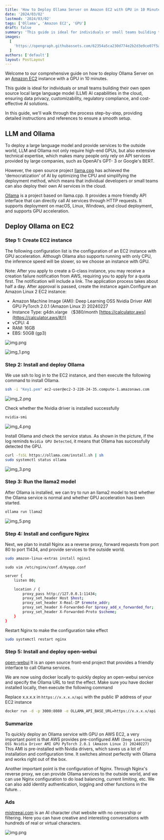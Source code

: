 ```yaml
---
title: 'How to Deploy Ollama Server on Amazon EC2 with GPU in 10 Minutes'
date: '2024/03/02'
lastmod: '2024/03/02'
tags: ['Ollama', 'Amazon EC2', 'GPU']
draft: false
summary: 'This guide is ideal for individuals or small teams building their own open source local large language model (LLM) AI capabilities in the cloud, ensuring data privacy, customizability, regulatory compliance, and cost-effective AI solutions.'
images:
  [
    'https://opengraph.githubassets.com/62354a5ca230d774e2b2d3e9ce07f5a0612861511fb8416d1fcf42f31bf704f5/ollama/ollama',
  ]
authors: ['default']
layout: PostLayout
---
```


Welcome to our comprehensive guide on how to deploy Ollama Server on an [Amazon EC2](https://aws.amazon.com/cn/pm/ec2/?gclid=CjwKCAiA3JCvBhA8EiwA4kujZqdhMCkcDk1QTHnaB4Ikue7seBVHJtedE84crA-Kh0lAMGGIzCD3HxoClbgQAvD_BwE&trk=8c0f4d22-7932-45ae-9a50-7ec3d0775c47&sc_channel=ps&ef_id=CjwKCAiA3JCvBhA8EiwA4kujZqdhMCkcDk1QTHnaB4Ikue7seBVHJtedE84crA-Kh0lAMGGIzCD3HxoClbgQAvD_BwE:G:s&s_kwcid=AL!4422!3!472464674288!e!!g!!amazon%20ec2!11346198414!112250790958) instance with a GPU in 10 minutes.

This guide is ideal for individuals or small teams building their own open source local large language model (LLM) AI capabilities in the cloud, ensuring data privacy, customizability, regulatory compliance, and cost-effective AI solutions.

In this guide, we'll walk through the process step-by-step, providing detailed instructions and references to ensure a smooth setup.

## LLM and Ollama

To deploy a large language model and provide services to the outside world, LLM and Ollama not only require high-end GPUs, but also extensive technical expertise, which makes many people only rely on API services provided by large companies, such as OpenAI's GPT- 3 or Google's BERT.

However, the open source project [llama.cpp](https://github.com/ggerganov/llama.cpp) has achieved the 'democratization' of AI by optimizing the CPU and simplifying the deployment method, which means that individual developers or small teams can also deploy their own AI services in the cloud.

[Ollama](https://ollama.com/) is a project based on llama.cpp. It provides a more friendly API interface that can directly call AI services through HTTP requests. It supports deployment on macOS, Linux, Windows, and cloud deployment, and supports GPU acceleration.

## Deploy Ollama on EC2

### Step 1: Create EC2 instance

The following configuration list is the configuration of an EC2 instance with GPU acceleration. Although Ollama also supports running with only CPU, the inference speed will be slower, so we choose an instance with GPU.

Note: After you apply to create a G-class instance, you may receive a creation failure notification from AWS, requiring you to apply for a quota first. The notification will include a link. The application process takes about half a day. After approval is passed, create the instance again.Configure an Amazon Linux 2 EC2 instance:

- Amazon Machine Image (AMI): Deep Learning OSS Nvidia Driver AMI GPU PyTorch 2.0.1 (Amazon Linux 2) 20240227
- Instance Type: g4dn.xlarge （$380/month [https://calculator.aws](https://calculator.aws/#/))
- vCPU: 4
- RAM: 16GB
- EBS: 50GB (gp3)

![img.png](/static/images/img.png)

![img_1.png](/static/images/img_1.png)

### Step 2: Install and deploy Ollama

We use ssh to log in to the EC2 instance, and then execute the following command to install Ollama.

```bash
ssh -i "Key1.pem" ec2-user@ec2-3-228-24-35.compute-1.amazonaws.com
```

![img_2.png](/static/images/img_2.png)

Check whether the Nvidia driver is installed successfully

```bash
nvidia-smi
```

![img_4.png](/static/images/img_4.png)

Install Ollama and check the service status. As shown in the picture, if the log reminds `Nvidia GPU Detected`, it means that Ollama has successfully detected the GPU.

```bash
curl -fsSL https://ollama.com/install.sh | sh
sudo systemctl status ollama
```

![img_3.png](/static/images/img_3.png)

### Step 3: Run the llama2 model

After Ollama is installed, we can try to run an llama2 model to test whether the Ollama service is normal and whether GPU acceleration has been started.

```bash
ollama run llama2
```

![img_5.png](/static/images/img_5.png)

### Step 4: Install and configure Nginx

Next, we plan to install Nginx as a reverse proxy, forward requests from port 80 to port 11434, and provide services to the outside world.

```bash
sudo amazon-linux-extras install nginx1
```

```bashe
sudo vim /etc/nginx/conf.d/myapp.conf
```

```bash
server {
    listen 80;

    location / {
        proxy_pass http://127.0.0.1:11434;
        proxy_set_header Host $host;
        proxy_set_header X-Real-IP $remote_addr;
        proxy_set_header X-Forwarded-For $proxy_add_x_forwarded_for;
        proxy_set_header X-Forwarded-Proto $scheme;
    }
}
```

Restart Nginx to make the configuration take effect

```bash
sudo systemctl restart nginx
```

### Step 5: Install and deploy open-webui

[open-webui](https://github.com/open-webui/open-webui) It is an open source front-end project that provides a friendly interface to call Ollama services.

We are now using docker locally to quickly deploy an open-webui service and specify the Ollama URL to test the effect.
Make sure you have docker installed locally, then execute the following command

Replace x.x.x.x in `https://x.x.x.x/api` with the public IP address of your EC2 instance

```bash
docker run -d -p 3000:8080 -e OLLAMA_API_BASE_URL=https://x.x.x.x/api -v open-webui:/app/backend/data --name open-webui --restart always ghcr.io/open-webui/open-webui:main
```

### Summarize

To quickly deploy an Ollama service with GPU on AWS EC2, a very important point is that AWS provides pre-configured AMI
`(Deep Learning OSS Nvidia Driver AMI GPU PyTorch 2.0.1 (Amazon Linux 2) 20240227)`
This AMI is pre-installed with Nvidia drivers, which saves us a lot of installation and configuration time. It switches almost perfectly with Ollama and works right out of the box.

Another important point is the configuration of Nginx. Through Nginx's reverse proxy, we can provide Ollama services to the outside world, and we can use Nginx configuration to do load balancing, current limiting, etc. We can also add identity authentication, logging and other functions in the future. .

### Ads

[mistreeai.com](https://mistreeai.com) is an AI character chat website with no censorship or filtering. Here you can have creative and interesting conversations with hundreds of real or virtual characters.

![img.png](/static/images/homepage.png)
